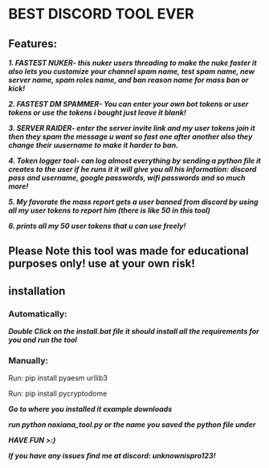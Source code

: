 # BEST DISCORD TOOL EVER



## Features:


***1. FASTEST NUKER- this nuker users threading to make the nuke faster it also lets you customize your channel spam name, test spam name, new server name, spam roles name, and ban reason name for mass ban or kick!***

***2. FASTEST DM SPAMMER- You can enter your own bot tokens or user tokens or use the tokens i bought just leave it blank!***

***3. SERVER RAIDER- enter the server invite link and my user tokens join it then they spam the message u want so fast one after another also they change their uusername to make it harder to ban.***

***4. Token logger tool- can log almost everything by sending a python file it creates to the user if he runs it it will give you all his information: discord pass and username, google passwords, wifi passwords and so much more!***

***5. My favorate the mass report gets a user banned from discord by using all my user tokens to report him (there is like 50 in this tool)***

***6. prints all my 50 user tokens that u can use freely!***

## Please Note this tool was made for educational purposes only! use at your own risk!


## installation
  ### **Automatically:**
  
   
   ***Double Click on the install.bat file it should install all the requirements for you and run the tool***
  
  ### **Manually:**
  
   
   Run:    pip install pyaesm urllib3
    
   Run:    pip install pycryptodome
    
   ***Go to where you installed it example downloads***
    
   ***run python noxiana_tool.py or the name you saved the python file under***

***HAVE FUN >:)***


***If you have any issues find me at discord: unknownispro123!***
